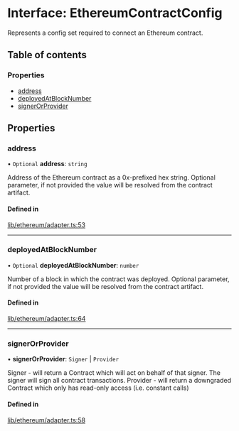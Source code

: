 # Interface: EthereumContractConfig

Represents a config set required to connect an Ethereum contract.

## Table of contents

### Properties

- [address](EthereumContractConfig.md#address)
- [deployedAtBlockNumber](EthereumContractConfig.md#deployedatblocknumber)
- [signerOrProvider](EthereumContractConfig.md#signerorprovider)

## Properties

### address

• `Optional` **address**: `string`

Address of the Ethereum contract as a 0x-prefixed hex string.
Optional parameter, if not provided the value will be resolved from the
contract artifact.

#### Defined in

[lib/ethereum/adapter.ts:53](https://github.com/threshold-network/tbtc-v2/blob/ntt-typescript/typescript/src/lib/ethereum/adapter.ts#L53)

___

### deployedAtBlockNumber

• `Optional` **deployedAtBlockNumber**: `number`

Number of a block in which the contract was deployed.
Optional parameter, if not provided the value will be resolved from the
contract artifact.

#### Defined in

[lib/ethereum/adapter.ts:64](https://github.com/threshold-network/tbtc-v2/blob/ntt-typescript/typescript/src/lib/ethereum/adapter.ts#L64)

___

### signerOrProvider

• **signerOrProvider**: `Signer` \| `Provider`

Signer - will return a Contract which will act on behalf of that signer. The signer will sign all contract transactions.
Provider - will return a downgraded Contract which only has read-only access (i.e. constant calls)

#### Defined in

[lib/ethereum/adapter.ts:58](https://github.com/threshold-network/tbtc-v2/blob/ntt-typescript/typescript/src/lib/ethereum/adapter.ts#L58)
